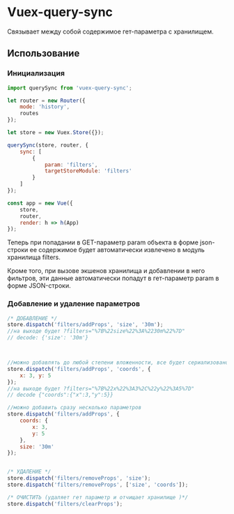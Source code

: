 # Vuex-query-sync

Связывает между собой содержимое гет-параметра с хранилищем. 


## Использование

### Инициализация 

```javascript 
import querySync from 'vuex-query-sync'; 

let router = new Router({
    mode: 'history',
    routes
});

let store = new Vuex.Store({});

querySync(store, router, {
    sync: [
        {
            param: 'filters', 
            targetStoreModule: 'filters'
        }
    ]
});

const app = new Vue({
    store,
    router,
    render: h => h(App)
});
```

Теперь при попадании в GET-параметр param объекта в форме json-строки ее содержимое будет автоматически извлечено в модуль хранилища filters. 

Кроме того, при вызове экшенов хранилища и добавлении в него фильтров, эти данные автоматически попадут в гет-параметр param в форме JSON-строки. 

### Добавление и удаление параметров

```javascript
/* ДОБАВЛЕНИЕ */
store.dispatch('filters/addProps', 'size', '30m');
//на выходе будет ?filters="%7B%22size%22%3A%2230m%22%7D" 
// decode: {'size': '30m'}



//можно добавлять до любой степени вложенности, все будет сериализовано в json 
store.dispatch('filters/addProps', 'coords', {
    x: 3, y: 5
});
//на выходе будет ?filters="%7B%22x%22%3A3%2C%22y%22%3A5%7D"
// decode {"coords":{"x":3,"y":5}}

//можно добавить сразу несколько параметров 
store.dispatch('filters/addProps', {
    coords: {
        x: 3, 
        y: 5
    }, 
    size: '30m'
});


/* УДАЛЕНИЕ */
store.dispatch('filters/removeProps', 'size');
store.dispatch('filters/removeProps', ['size', 'coords']); 

/* ОЧИСТИТЬ (удаляет гет параметр и отчищает хранилище )*/ 
store.dispatch('filters/clearProps');
```
